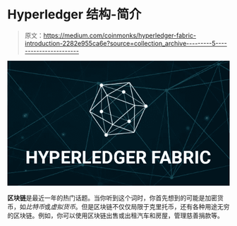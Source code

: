 # Hyperledger 结构-简介

> 原文：<https://medium.com/coinmonks/hyperledger-fabric-introduction-2282e955ca6e?source=collection_archive---------5----------------------->

![](img/82ae0ac6aa8af48d9dc8ade9e08d1809.png)

**区块链**是最近一年的热门话题。当你听到这个词时，你首先想到的可能是加密货币，如*比特币*或*虚拟货币*。但是区块链不仅仅局限于克里托币，还有各种用途无穷的区块链。例如，你可以使用区块链出售或出租汽车和房屋，管理慈善捐款等。